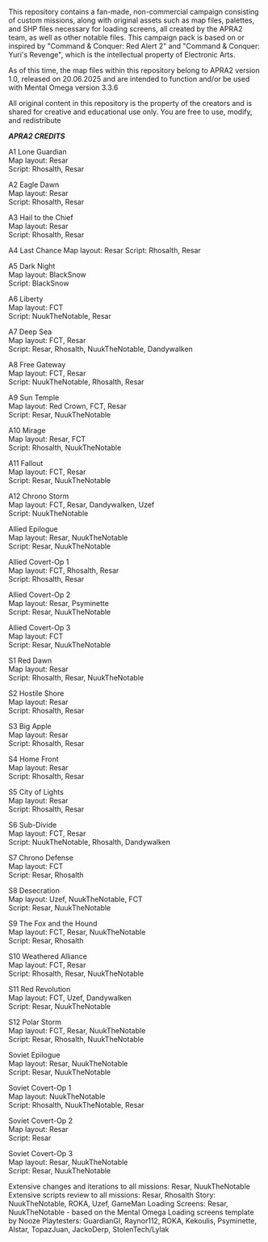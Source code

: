 This repository contains a fan-made, non-commercial campaign consisting of custom missions, along with original assets such as map files, palettes, and SHP files necessary for loading screens, all created by the APRA2 team, as well as other notable files. This campaign pack is based on or inspired by "Command & Conquer: Red Alert 2" and "Command & Conquer: Yuri's Revenge", which is the intellectual property of Electronic Arts.

As of this time, the map files within this repository belong to APRA2 version 1.0, released on 20.06.2025 and are intended to function and/or be used with Mental Omega version 3.3.6

All original content in this repository is the property of the creators and is shared for creative and educational use only. You are free to use, modify, and redistribute


***APRA2 CREDITS***



A1 Lone Guardian<br>
Map layout: Resar<br>
Script: Rhosalth, Resar

A2 Eagle Dawn<br>
Map layout: Resar<br>
Script: Rhosalth, Resar

A3 Hail to the Chief<br>
Map layout: Resar<br>
Script: Rhosalth, Resar


A4 Last Chance
Map layout: Resar
Script: Rhosalth, Resar

A5 Dark Night<br>
Map layout: BlackSnow<br>
Script: BlackSnow

A6 Liberty<br>
Map layout: FCT<br>
Script: NuukTheNotable, Resar

A7 Deep Sea<br>
Map layout: FCT, Resar<br>
Script: Resar, Rhosalth, NuukTheNotable, Dandywalken

A8 Free Gateway<br>
Map layout: FCT, Resar<br>
Script: NuukTheNotable, Rhosalth, Resar

A9 Sun Temple<br>
Map layout: Red Crown, FCT, Resar<br>
Script: Resar, NuukTheNotable

A10 Mirage<br>
Map layout: Resar, FCT<br>
Script: Rhosalth, NuukTheNotable

A11 Fallout<br>
Map layout: FCT, Resar<br>
Script: Resar, NuukTheNotable

A12 Chrono Storm<br>
Map layout: FCT, Resar, Dandywalken, Uzef<br>
Script: NuukTheNotable

Allied Epilogue<br>
Map layout: Resar, NuukTheNotable<br>
Script: Resar, NuukTheNotable

Allied Covert-Op 1<br>
Map layout: FCT, Rhosalth, Resar<br>
Script: Rhosalth, Resar

Allied Covert-Op 2<br>
Map layout: Resar, Psyminette<br>
Script: Resar, NuukTheNotable

Allied Covert-Op 3<br>
Map layout: FCT<br>
Script: Resar, NuukTheNotable





S1 Red Dawn<br>
Map layout: Resar<br>
Script: Rhosalth, Resar, NuukTheNotable

S2 Hostile Shore<br>
Map layout: Resar<br>
Script: Rhosalth, Resar

S3 Big Apple<br>
Map layout: Resar<br>
Script: Rhosalth, Resar

S4 Home Front<br>
Map layout: Resar<br>
Script: Rhosalth, Resar

S5 City of Lights<br>
Map layout: Resar<br>
Script: Rhosalth, Resar

S6 Sub-Divide<br>
Map layout: FCT, Resar<br>
Script: NuukTheNotable, Rhosalth, Dandywalken

S7 Chrono Defense<br>
Map layout: FCT<br>
Script: Resar, Rhosalth

S8 Desecration<br>
Map layout: Uzef, NuukTheNotable, FCT<br>
Script: Resar, NuukTheNotable

S9 The Fox and the Hound<br>
Map layout: FCT, Resar, NuukTheNotable<br>
Script: Resar, Rhosalth

S10 Weathered Alliance<br>
Map layout: FCT, Resar<br>
Script: Rhosalth, Resar, NuukTheNotable

S11 Red Revolution<br>
Map layout: FCT, Uzef, Dandywalken<br>
Script: Resar, NuukTheNotable

S12 Polar Storm<br>
Map layout: FCT, Resar, NuukTheNotable<br>
Script: Resar, Rhosalth, NuukTheNotable

Soviet Epilogue<br>
Map layout: Resar, NuukTheNotable<br>
Script: Resar, NuukTheNotable

Soviet Covert-Op 1<br>
Map layout: NuukTheNotable<br>
Script: Rhosalth, NuukTheNotable, Resar

Soviet Covert-Op 2<br>
Map layout: Resar<br>
Script: Resar

Soviet Covert-Op 3<br>
Map layout: Resar, NuukTheNotable<br>
Script: Resar, NuukTheNotable

Extensive changes and iterations to all missions: Resar, NuukTheNotable
Extensive scripts review to all missions: Resar, Rhosalth
Story: NuukTheNotable, ROKA, Uzef, GameMan
Loading Screens: Resar, NuukTheNotable - based on the Mental Omega Loading screens template by Nooze
Playtesters: GuardianGI, Raynor112, ROKA, Kekoulis, Psyminette, Alstar, TopazJuan, JackoDerp, StolenTech/Lylak
